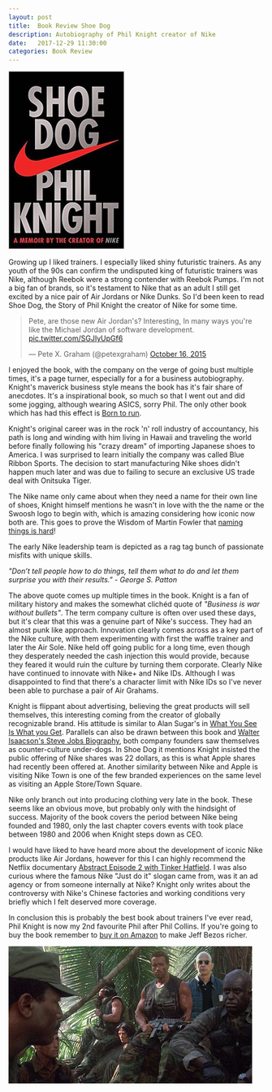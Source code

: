 ```yaml
---
layout: post
title:  Book Review Shoe Dog
description: Autobiography of Phil Knight creator of Nike
date:   2017-12-29 11:30:00
categories: Book Review
---
```

<a href="https://www.amazon.co.uk/Shoe-Dog-Memoir-Creator-NIKE/dp/1471146715/">
<img class="center" src="/assets/images/posts/shoe_dog_cover.jpg" />
</a>

Growing up I liked trainers. I especially liked shiny futuristic trainers. As any youth of the 90s can confirm the undisputed king of futuristic trainers was Nike, although Reebok were a strong contender with Reebok Pumps. I'm not a big fan of brands, so it's testament to Nike that as an adult I still get excited by a nice pair of Air Jordans or Nike Dunks. So I'd been keen to read Shoe Dog, the Story of Phil Knight the creator of Nike for some time.

<blockquote class="twitter-tweet" data-lang="en"><p lang="en" dir="ltr">Pete, are those new Air Jordan&#39;s? Interesting, In many ways you&#39;re like the Michael Jordan of software development. <a href="http://t.co/SGJIyUpGf6">pic.twitter.com/SGJIyUpGf6</a></p>&mdash; Pete X. Graham (@petexgraham) <a href="https://twitter.com/petexgraham/status/655124368746508288?ref_src=twsrc%5Etfw">October 16, 2015</a></blockquote>
<script async src="https://platform.twitter.com/widgets.js" charset="utf-8"></script>

I enjoyed the book, with the company on the verge of going bust multiple times, it's a page turner, especially for a for a business autobiography. Knight's maverick business style means the book has it's fair share of anecdotes. It's a inspirational book, so much so that I went out and did some jogging, although wearing ASICS, sorry Phil. The only other book which has had this effect is [Born to run](https://www.amazon.co.uk/dp/B004CFBMRY/).

Knight's original career was in the rock 'n' roll industry of accountancy, his path is long and winding with him living in Hawaii and traveling the world before finally following his "crazy dream" of importing Japanese shoes to America. I was surprised to learn initially the company was called Blue Ribbon Sports. The decision to start manufacturing Nike shoes didn't happen much later and was due to failing to secure an exclusive US trade deal with Onitsuka Tiger.

The Nike name only came about when they need a name for their own line of shoes, Knight himself mentions he wasn't in love with the the name or the Swoosh logo to begin with, which is amazing considering how iconic now both are. This goes to prove the Wisdom of Martin Fowler that [naming things is hard](https://martinfowler.com/bliki/TwoHardThings.html)!

The early Nike leadership team is depicted as a rag tag bunch of passionate misfits with unique skills.

<em>"Don’t tell people how to do things, tell them what to do and let them surprise you with their results." - George S. Patton</em>

The above quote comes up multiple times in the book. Knight is a fan of military history and makes the somewhat clichéd quote of <em>"Business is war without bullets"</em>. The term company culture is often over used these days, but it's clear that this was a genuine part of Nike's success. They had an almost punk like approach. Innovation clearly comes across as a key part of the Nike culture, with them experimenting with first the waffle trainer and later the Air Sole. Nike held off going public for a long time, even though they desperately needed the cash injection this would provide, because they feared it would ruin the culture by turning them corporate. Clearly Nike have continued to innovate with Nike+ and Nike IDs. Although I was disappointed to find that there's a character limit with Nike IDs so I've never been able to purchase a pair of Air Grahams.

Knight is flippant about advertising, believing the great products will sell themselves, this interesting coming from the creator of globally recognizable brand. His attitude is similar to Alan Sugar's in [What You See Is What you Get](https://www.amazon.co.uk/dp/B0042JTAIS/). Parallels can also be drawn between this book and [Walter Isaacson's Steve Jobs Biography](https://www.amazon.co.uk/Steve-Jobs-Exclusive-Walter-Isaacson-ebook/dp/B005J3IEZQ/), both company founders saw themselves as counter-culture under-dogs. In Shoe Dog it mentions Knight insisted the public offering of Nike shares was 22 dollars, as this is what Apple shares had recently been offered at. Another similarity between Nike and Apple is visiting Nike Town is one of the few branded experiences on the same level as visiting an Apple Store/Town Square.

Nike only branch out into producing clothing very late in the book. These seems like an obvious move, but probably only with the hindsight of success. Majority of the book covers the period between Nike being founded and 1980, only the last chapter covers events with took place between 1980 and 2006 when Knight steps down as CEO.

I would have liked to have heard more about the development of iconic Nike products like Air Jordans, however for this I can highly recommend the Netflix documentary [Abstract Episode 2 with Tinker Hatfield](https://www.netflix.com/gb/title/80057883). I was also curious where the famous Nike "Just do it" slogan came from, was it an ad agency or from someone internally at Nike? Knight only writes about the controversy with Nike's Chinese factories and working conditions very briefly which I felt deserved more coverage.

In conclusion this is probably the best book about trainers I've ever read, Phil Knight is now my 2nd favourite Phil after Phil Collins. If you're going to buy the book remember to [buy it on Amazon](https://www.amazon.co.uk/Shoe-Dog-Memoir-Creator-NIKE/dp/1471146715/) to make Jeff Bezos richer.

![If it bleeds Bezos can kill it!](/assets/images/posts/bezos_predator.jpg)